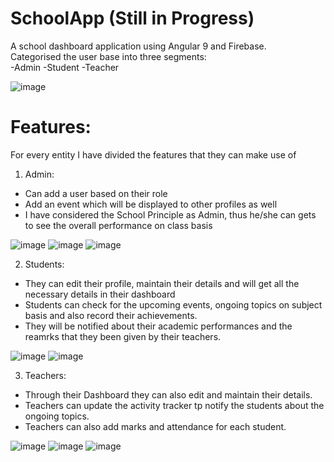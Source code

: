 # SchoolApp (Still in Progress)

A school dashboard application using Angular 9 and Firebase.\
Categorised the user base into three segments: \
-Admin -Student -Teacher

![image](https://user-images.githubusercontent.com/40135714/87666921-1bd9ea80-c787-11ea-908b-8e90e13e4af6.png)

# Features:

For every entity I have divided the features that they can make use of
1. Admin:
* Can add a user based on their role
* Add an event which will be displayed to other profiles as well
* I have considered the School Principle as Admin, thus he/she can gets to see the overall performance on class basis

![image](https://user-images.githubusercontent.com/40135714/87667629-5728e900-c788-11ea-8a79-eda1e3cded6c.png)
![image](https://user-images.githubusercontent.com/40135714/87667739-82133d00-c788-11ea-999a-94d991857aa2.png)
![image](https://user-images.githubusercontent.com/40135714/87667810-9e16de80-c788-11ea-8668-0f58eba79d6d.png)

2. Students:
* They can edit their profile, maintain their details and will get all the necessary details in their dashboard
* Students can check for the upcoming events, ongoing topics on subject basis and also record their achievements.
* They will be notified about their academic performances and the reamrks that they been given by their teachers.

![image](https://user-images.githubusercontent.com/40135714/87668057-12ea1880-c789-11ea-8b73-9576e42d86eb.png)
![image](https://user-images.githubusercontent.com/40135714/87668097-22696180-c789-11ea-8087-468f639c946e.png)

3. Teachers:
* Through their Dashboard they can also edit and maintain their details.
* Teachers can update the activity tracker tp notify the students about the ongoing topics.
* Teachers can also add marks and attendance for each student.

![image](https://user-images.githubusercontent.com/40135714/87668906-a708af80-c78a-11ea-8bbc-dd0f5fc77ab2.png)
![image](https://user-images.githubusercontent.com/40135714/87669005-d3243080-c78a-11ea-8903-195f5664270c.png)
![image](https://user-images.githubusercontent.com/40135714/87669051-e6370080-c78a-11ea-87d8-b93a8975503e.png)


